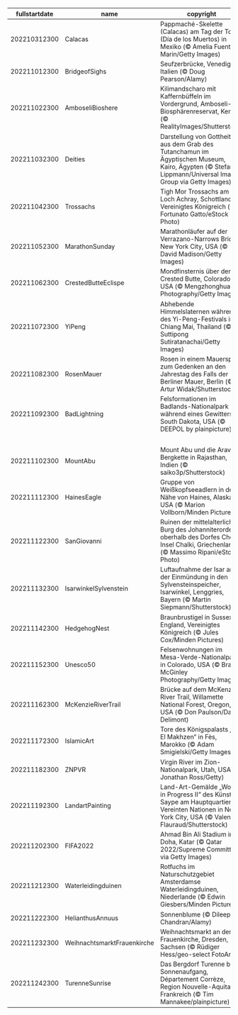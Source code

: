 |fullstartdate|name|copyright|title|image|
|--|--|--|--|--|
202210312300|Calacas|Pappmaché-Skelette (Calacas) am Tag der Toten (Día de los Muertos) in Mexiko (© Amelia Fuentes Marin/Getty Images)|Was wird hier gefeiert?|![](/de-DE/2022/11/202210312300Calacas.jpg)|
202211012300|BridgeofSighs|Seufzerbrücke, Venedig, Italien (© Doug Pearson/Alamy)|Ein Kuss und ein Seufzer|![](/de-DE/2022/11/202211012300BridgeofSighs.jpg)|
202211022300|AmboseliBioshere|Kilimandscharo mit Kaffernbüffeln im Vordergrund, Amboseli-Biosphärenreservat, Kenia (© RealityImages/Shutterstock)|Ein Experiment in Sachen Nachhaltigkeit|![](/de-DE/2022/11/202211022300AmboseliBioshere.jpg)|
202211032300|Deities|Darstellung von Gottheiten aus dem Grab des Tutanchamun im Ägyptischen Museum, Kairo, Ägypten (© Stefan Lippmann/Universal Images Group via Getty Images)|Grab des goldenen Pharaos|![](/de-DE/2022/11/202211032300Deities.jpg)|
202211042300|Trossachs|Tigh Mor Trossachs am Loch Achray, Schottland, Vereinigtes Königreich (© Fortunato Gatto/eStock Photo)|Spiegelbild einer stilvollen Vergangenheit|![](/de-DE/2022/11/202211042300Trossachs.jpg)|
202211052300|MarathonSunday|Marathonläufer auf der Verrazano-Narrows Bridge, New York City, USA (© David Madison/Getty Images)|Rennen im „Big Apple“|![](/de-DE/2022/11/202211052300MarathonSunday.jpg)|
202211062300|CrestedButteEclispe|Mondfinsternis über dem Crested Butte, Colorado, USA (© Mengzhonghua Photography/Getty Images)|Blutmond|![](/de-DE/2022/11/202211062300CrestedButteEclispe.jpg)|
202211072300|YiPeng|Abhebende Himmelslaternen während des Yi-Peng-Festivals in Chiang Mai, Thailand (© Suttipong Sutiratanachai/Getty Images)|Hoffnungen und Gebete steigen in den Himmel|![](/de-DE/2022/11/202211072300YiPeng.jpg)|
202211082300|RosenMauer|Rosen in einem Mauerspalt zum Gedenken an den Jahrestag des Falls der Berliner Mauer, Berlin (© Artur Widak/Shutterstock)|Gedenken an den Berliner Mauerfall|![](/de-DE/2022/11/202211082300RosenMauer.jpg)|
202211092300|BadLightning|Felsformationen im Badlands-Nationalpark während eines Gewitters, South Dakota, USA (© DEEPOL by plainpicture)|Alles Gute, Badlands-Nationalpark!|![](/de-DE/2022/11/202211092300BadLightning.jpg)|
||||![](/de-DE/2022/11/.jpg)|
202211102300|MountAbu|Mount Abu und die Aravalli-Bergkette in Rajasthan, Indien (© saiko3p/Shutterstock)|Eine Oase in der Wüste|![](/de-DE/2022/11/202211102300MountAbu.jpg)|
202211112300|HainesEagle|Gruppe von Weißkopfseeadlern in der Nähe von Haines, Alaska, USA (© Marion Vollborn/Minden Pictures)|Adler-Versammlung|![](/de-DE/2022/11/202211112300HainesEagle.jpg)|
202211122300|SanGiovanni|Ruinen der mittelalterlichen Burg des Johanniterordens oberhalb des Dorfes Chorio, Insel Chalki, Griechenland (© Massimo Ripani/eStock Photo)|Hoch über dem Ägäischen Meer|![](/de-DE/2022/11/202211122300SanGiovanni.jpg)|
202211132300|IsarwinkelSylvenstein|Luftaufnahme der Isar an der Einmündung in den Sylvensteinspeicher, Isarwinkel, Lenggries, Bayern (© Martin Siepmann/Shutterstock)|Glasklares Wasser mündet in einen Stausee|![](/de-DE/2022/11/202211132300IsarwinkelSylvenstein.jpg)|
202211142300|HedgehogNest|Braunbrustigel in Sussex, England, Vereinigtes Königreich (© Jules Cox/Minden Pictures)|Nur schauen, nicht anfassen!|![](/de-DE/2022/11/202211142300HedgehogNest.jpg)|
202211152300|Unesco50|Felsenwohnungen im Mesa-Verde-Nationalpark in Colorado, USA (© Brad McGinley Photography/Getty Images)|Ein 50 Jahre währender Balanceakt|![](/de-DE/2022/11/202211152300Unesco50.jpg)|
202211162300|McKenzieRiverTrail|Brücke auf dem McKenzie River Trail, Willamette National Forest, Oregon, USA (© Don Paulson/Danita Delimont)|Unternehmen Sie eine Wanderung!|![](/de-DE/2022/11/202211162300McKenzieRiverTrail.jpg)|
202211172300|IslamicArt|Tore des Königspalasts „Dar El Makhzen“ in Fès, Marokko (© Adam Smigielski/Getty Images)|Schlüssellöcher zum Königreich|![](/de-DE/2022/11/202211172300IslamicArt.jpg)|
202211182300|ZNPVR|Virgin River im Zion-Nationalpark, Utah, USA (© Jonathan Ross/Getty)|Der Zion-Nationalpark wird 103!|![](/de-DE/2022/11/202211182300ZNPVR.jpg)|
202211192300|LandartPainting|Land-Art-Gemälde „World in Progress II“ des Künstlers Saype am Hauptquartier der Vereinten Nationen in New York City, USA (© Valentin Flauraud/Shutterstock)|Eine bessere Welt schaffen|![](/de-DE/2022/11/202211192300LandartPainting.jpg)|
202211202300|FIFA2022|Ahmad Bin Ali Stadium in Doha, Katar (© Qatar 2022/Supreme Committee via Getty Images)|Anstoß in Katar|![](/de-DE/2022/11/202211202300FIFA2022.jpg)|
202211212300|Waterleidingduinen|Rotfuchs im Naturschutzgebiet Amsterdamse Waterleidingduinen, Niederlande (© Edwin Giesbers/Minden Pictures)|Ein Fuchs in den Dünen|![](/de-DE/2022/11/202211212300Waterleidingduinen.jpg)|
202211222300|HelianthusAnnuus|Sonnenblume (© Dileep Chandran/Alamy)|Natur, Kunst und … Mathematik!|![](/de-DE/2022/11/202211222300HelianthusAnnuus.jpg)|
202211232300|WeihnachtsmarktFrauenkirche|Weihnachtsmarkt an der Frauenkirche, Dresden, Sachsen (© Rüdiger Hess/geo-select FotoArt)|Weihnachtsmarkt-Bummel|![](/de-DE/2022/11/202211232300WeihnachtsmarktFrauenkirche.jpg)|
202211242300|TurenneSunrise|Das Bergdorf Turenne bei Sonnenaufgang, Département Corrèze, Region Nouvelle-Aquitaine, Frankreich (© Tim Mannakee/plainpicture)|Juwel der Corrèze|![](/de-DE/2022/11/202211242300TurenneSunrise.jpg)|
